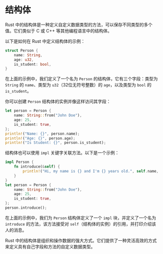 # 结构体

Rust 中的结构体是一种定义自定义数据类型的方法，可以保存不同类型的多个值。它们类似于 C 或 C++ 等其他编程语言中的结构体。

以下是如何在 Rust 中定义结构体的示例：

```rust
struct Person {
    name: String,
    age: u32,
    is_student: bool,
}
```

在上面的示例中，我们定义了一个名为 `Person` 的结构体，它有三个字段：类型为 `String` 的 `name`、类型为 `u32`（32位无符号整数）的 `age`，以及类型为 `bool` 的 `is_student`。

你可以创建 `Person` 结构体的实例并像这样访问其字段：

```rust
let person = Person {
    name: String::from("John Doe"),
    age: 25,
    is_student: true,
};
println!("Name: {}", person.name);
println!("Age: {}", person.age);
println!("Is Student: {}", person.is_student);
```

结构体也可以使用 `impl` 关键字关联方法。以下是一个示例：

```rust
impl Person {
    fn introduce(&self) {
        println!("Hi, my name is {} and I'm {} years old.", self.name, self.age);
    }
}
let person = Person {
    name: String::from("John Doe"),
    age: 25,
    is_student: true,
};
person.introduce();
```

在上面的示例中，我们为 `Person` 结构体定义了一个 `impl` 块，并定义了一个名为 `introduce` 的方法，该方法接受对 `self`（结构体的实例）的引用，并打印介绍该人的消息。

Rust 中的结构体是组织和操作数据的强大方式。它们提供了一种灵活高效的方式来定义具有自己字段和方法的自定义数据类型。

